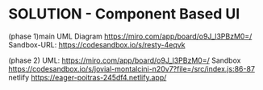 # SOLUTION - Component Based UI
(phase 1)main
 UML Diagram 
 https://miro.com/app/board/o9J_l3PBzM0=/
Sandbox-URL:
https://codesandbox.io/s/resty-4eqvk

(phase 2)
UML:
https://miro.com/app/board/o9J_l3PBzM0=/
Sandbox
https://codesandbox.io/s/jovial-montalcini-n20v7?file=/src/index.js:86-87
netlify
https://eager-poitras-245df4.netlify.app/
